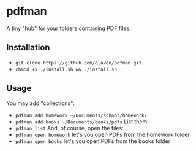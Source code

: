 # pdfman
A tiny "hub" for your folders containing PDF files. 

## Installation 
* `git clone https://github.com/olaven/pdfman.git`
* `chmod +x ./install.sh && ./install.sh`

## Usage 
You may add "collections": 
* `pdfman add homework ~/Documents/school/homework/`
* `pdfman add books ~/Documents/books/pdfs`
List them: 
* `pdfman list`
And, of course, open the files: 
* `pdfman open homework` let's you open PDFs from the homework folder 
* `pdfman open books` let's you open PDFs from the books folder 

